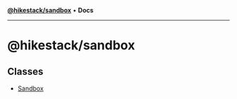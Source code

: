 [**@hikestack/sandbox**](/official/reference/sandbox/index.md) • **Docs**

***

# @hikestack/sandbox

## Classes

- [Sandbox](/official/reference/sandbox/classes/Sandbox.md)
